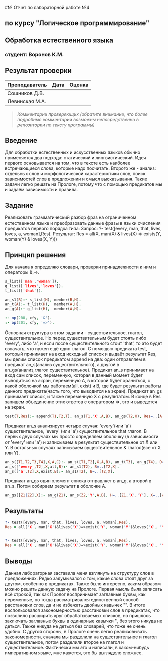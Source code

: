 #№ Отчет по лабораторной работе №4
## по курсу "Логическое программирование"

## Обработка естественного языка

### студент: Воронов К.М.

## Результат проверки

| Преподаватель     | Дата         |  Оценка       |
|-------------------|--------------|---------------|
| Сошников Д.В. |              |               |
| Левинская М.А.|              |               |

> *Комментарии проверяющих (обратите внимание, что более подробные комментарии возможны непосредственно в репозитории по тексту программы)*


## Введение

Для обработки естественных и искусственных языков обычно применяется два подхода: статический и лингвистический. Идея первого основывается на том, что в тексте есть наиболее встречающиеся слова, которые надо посчитать. Второго же - анализ: отдельных слов и морфологической характеристики слов, поиск зависимостей слов в предложении и смысл высказывания. Такие задачи легко решать на Прологе, потому что с помощью предикатов мы и задаём зависимости и правила. 
 
## Задание

Реализовать грамматический разбор фраз на ограниченном естественном языке и преобразовать данные фразы  в языки счисления предикатов первого порядка типа:
Запрос: ?- test([every, man, that, lives, loves, a, woman],Res).
Результат: Res = all(X, man(X) & lives(X) => exists(Y, woman(Y) & loves(X, Y))) 

## Принцип решения

Для начала я определяю словари, проверки принадлежности к ним и операторы &,=>.

```prolog
s_list(['man','woman']).
g_list(['lives','loves']).
t_list(['that']).

an_s1(B):- s_list(H), member(B,H).
an_t(A):- t_list(H),  member(A,H).
an_g(A):- g_list(H),  member(A,H).

:- op(200, xfy, '&').
:- op(201, xfy, '=>').
```

Основная структура в этом задании - существительное, глагол, существительное. Но перед существительным будет стоять либо 'every', либо 'a', и если после существительного стоит 'that', то это будет означать, что нужен ещё один глагол. 
С помощью предиката test, который принимает на вход исходный список и выдаёт результат Res, мы делим список предикатом append на два: один отправляем в предикат an_s(анализ существительного), а другой в an_gs(анализ,глагол существительное). Предикат an_s принимает на вход сам список, переменную, которая в данный момент будет выводиться на экран, переменную A, в которой будет храниться, с какой оболочкой мы работаем(all, exist) и B, где будет результат работы данного предиката(часть того, что выводится на экран). Предикат an_gs принимает список, и также переменную Х с результатом. В конце в Res запишем объединение этих ответов с оператором =>, это и выведется на экран.

```prolog 
test(T,Res):- append(T1,T2,T), an_s(T1,'X',A,B), an_gs(T2,X), Res=..[A,'X',B=>X].
```

Предикат an_s анализирует четыре  случая: 'every'(или 'a') существительное, 'every' (или 'a') существительное that глагол. В первых двух случаях мы просто определяем оболочку (в зависимости от 'every' или 'a') и записываем в результат существительное от Х или Y. В остальных случаях записываем существительное & глагол(все от Х или Y).

```prolog 
an_s([T1,T2,T3,T4],X,A,C):- an_s([T1,T2],X,A,B), an_t(T3), an_g(T4), D=..[T4,X], C = B & D.
an_s(['every',T2],X,all,B):- an_s1(T2), B=..[T2,X].
an_s(['a',T2],X,exist,B):- an_s1(T2), B=..[T2,X].
```
 
Предикат an_gs один элемент списка отправляет в an_g, а второй в an_s. Потом собираем результат в оболочке A.

```prolog 
an_gs([Z1|Z2],X):- an_g(Z1), an_s(Z2,'Y',A,B), H=..[Z1,'X','Y'], X=..[A,'Y',B & H].
```

## Результаты

```prolog
?- test([every, man, that, lives, loves, a, woman],Res).
Res = all('X', man('X')&lives('X')=>exist('Y', woman('Y')&loves('X', 'Y'))) .


?- test([every, man, that, lives, loves, a, woman],Res).
Res = all('X', man('X')&lives('X')=>exist('Y', woman('Y')&loves('X', 'Y'))) .

```

## Выводы

Данная лабораторная заставила меня взглянуть на структуру слов в предложениях. Редко задумывался о том, какие слова стоят друг за другом, особенно в предикатах. Также было интересно, каким образом можно решить данную задачу на Прологе. Первая мысль была записать всё строкой, так как Пролог воспринимает заглавные буквы, как переменные, но тогда рассматривался единственный способ расстановки слов, да и не избежать двойных кавычек "". В итоге воспользовался закономерностью расстановки слов в предикатах, что позволило расширить круг обрабатываемых списков, но пришлось заключать заглавные буквы в одинарные кавычки '', без этого никуда не деться. Также никуда не деться без словарей, что тоже не очень удобно. С другой стороны, в Прологе очень легко реализовывать закономерности, сначала мы разделили на существительное и глагол существительное, потом разделили второе на глагол и существительное. Фактически мы это и написали, в каком-нибудь императивном языке, мне кажется, это бы выглядело сложнее.

 




